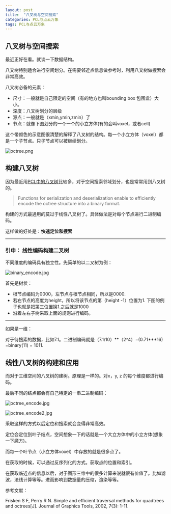 ```yaml
---
layout: post
title:  "八叉树与空间搜索"
categories: PCL与点云万象
tags: PCL与点云万象
---
```


## 八叉树与空间搜索

最近正好在看。就谈一下数据结构。

八叉树特别适合进行空间划分。在需要邻近点信息做参考时，利用八叉树做搜索会非常高效。

八叉树必备的元素：

- 尺寸：一般就是自己限定的空间（有的地方也叫bounding box 包围盒）大小。
- 深度：八叉树划分的层级
- 源点：一般就是（xmin,ymin,zmin）了
- 节点：就像下图划分的一个一个的小立方体(有的会叫voxel，或者cell)

这个带颜色的示意图很清楚的解释了八叉树的结构。每一个小立方体（voxel）都是一个子节点。只子节点可以被继续划分。

![octree.png](https://i.loli.net/2018/11/20/5bf3f731e7eb1.png)



## 构建八叉树

因为最近用[PCL中的八叉树](http://pointclouds.org/documentation/tutorials/octree.php)比较多，对于空间搜索邻域划分，也是常常用到八叉树的。

> Functions for serialization and deserialization enable to efficiently encode the octree structure into a binary format. 

构建的方式最通用的莫过于线性八叉树了。具体做法是对每个节点进行二进制编码。

这样做的好处是：**快速定位和搜索**

------

###  引申： 线性编码构建二叉树

不同维度的编码具有独立性。先简单的以二叉树为例：

![binary_encode.jpg](https://i.loli.net/2018/11/20/5bf3f81522129.jpg)

首先是树状：

- 根节点编码为0000，左节点与根节点相同，所以是0000.
- 若右节点的高度为height，所以将该节点的第（height -1）位置为1. 下图的例子也就是把第三位置换1.之后就是1000
- 沿着左右子树采取上面的规则进行编码。

------

如果是一维：

对于待搜索的数据，比如7.1。二进制编码就是（7.1/10）**（2^4）=(0.71\***16) =binary(11) = 1011. 

## 线性八叉树的构建和应用

而对于三维空间的八叉树的建树。原理是一样的。对x，y, z 的每个维度都进行编码。

最后不同的结点都会有自己特定的一串二进制编码：

![octree_encode.jpg](https://i.loli.net/2018/11/20/5bf3f797bdfaa.jpg)

![octree_encode2.jpg](https://i.loli.net/2018/11/20/5bf3f798bd2df.jpg)

采取这样的方式以后定位和搜索就会变得非常高效。

定位会定位到叶子结点，空间想象一下的话就是一个大立方体中的小立方体(想象一下魔方)。

而每一个叶节点（小立方体voxel）中存放的就是很多点了。

在获取的时候，可以通过反序列化的方式。获取点的位置和索引。



在获取临近点的信息以后，对于图形三维中的很多计算来说就很有价值了。比如滤波，法线计算等等。进而影响到数据量的压缩，渲染等等。



参考文献：

Frisken S F, Perry R N. Simple and efficient traversal methods for quadtrees and octrees[J]. Journal of Graphics Tools, 2002, 7(3): 1-11. 



